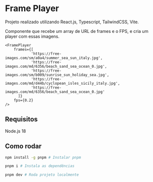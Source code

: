 # Frame Player

Projeto realizado utilizando React.js, Typescript, TailwindCSS, Vite.

Componente que recebe um array de URL de frames e o FPS, e cria um player com essas imagens.

```
<FramePlayer
    frames={[
		    'https://free-images.com/sm/a0a4/summer_sea_sun_italy.jpg',
		    'https://free-images.com/md/6356/beach_sand_sea_ocean_0.jpg',
		    'https://free-images.com/sm/b009/sunrise_sun_holiday_sea.jpg',
		    'https://free-images.com/md/d44b/cyclopean_isles_sicily_italy.jpg',
		    'https://free-images.com/md/6356/beach_sand_sea_ocean_0.jpg'
	  ]}
    fps={0.2}
/>
```

## Requisitos

Node.js 18

## Como rodar

```bash
npm install -g pnpm # Instalar pnpm

pnpm i # Instala as dependências

pnpm dev # Roda projeto localmente

```
